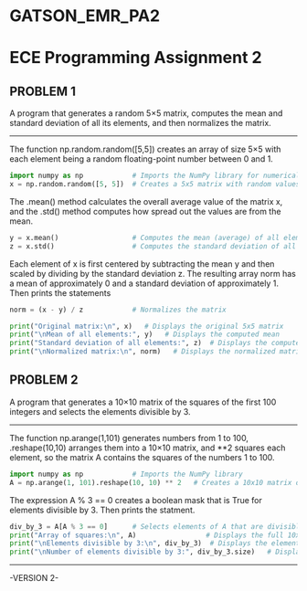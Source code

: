 # **GATSON_EMR_PA2**

# **ECE Programming Assignment 2**
## **PROBLEM 1**
A program that generates a random 5×5 matrix, computes the mean and standard deviation of all its elements, and then normalizes the matrix.

---
The function np.random.random([5,5]) creates an array of size 5×5 with each element being a random floating-point number between 0 and 1.
```python
import numpy as np            # Imports the NumPy library for numerical operations
x = np.random.random([5, 5])  # Creates a 5x5 matrix with random values between 0 and 1
```

The .mean() method calculates the overall average value of the matrix x, and the .std() method computes how spread out the values are from the mean.
```python
y = x.mean()                  # Computes the mean (average) of all elements in x
z = x.std()                   # Computes the standard deviation of all elements in x
```

Each element of x is first centered by subtracting the mean y and then scaled by dividing by the standard deviation z. The resulting array norm has a mean of approximately 0 and a standard deviation of approximately 1. Then prints the statements
```python
norm = (x - y) / z            # Normalizes the matrix

print("Original matrix:\n", x)   # Displays the original 5x5 matrix
print("\nMean of all elements:", y)   # Displays the computed mean
print("Standard deviation of all elements:", z)  # Displays the computed standard deviation
print("\nNormalized matrix:\n", norm)   # Displays the normalized matrix
```

## **PROBLEM 2**
A program that generates a 10×10 matrix of the squares of the first 100 integers and selects the elements divisible by 3.

---

The function np.arange(1,101) generates numbers from 1 to 100, .reshape(10,10) arranges them into a 10×10 matrix, and **2 squares each element, so the matrix A contains the squares of the numbers 1 to 100.
```python
import numpy as np            # Imports the NumPy library
A = np.arange(1, 101).reshape(10, 10) ** 2   # Creates a 10x10 matrix of squares of the first 100 positive integers
```
The expression A % 3 == 0 creates a boolean mask that is True for elements divisible by 3. Then prints the statment.
```python
div_by_3 = A[A % 3 == 0]      # Selects elements of A that are divisible by 3
print("Array of squares:\n", A)                 # Displays the full 10x10 matrix of squares
print("\nElements divisible by 3:\n", div_by_3)  # Displays the elements divisible by 3
print("\nNumber of elements divisible by 3:", div_by_3.size)   # Displays how many elements are divisible by 3
```
---
-VERSION 2-
